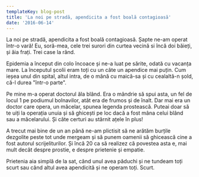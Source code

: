 ```yaml
---
templateKey: blog-post
title: 'La noi pe stradă, apendicita a fost boală contagioasă'
date: '2016-06-14'
---
```


La noi pe stradă, apendicita a fost boală contagioasă. Șapte ne-am operat într-o vară! Eu, soră-mea, cele trei surori din curtea vecină si încă doi băieți, și ăia frați. Trei case la rând.

Epidemia a început din colo încoace și ne-a luat pe sărite, odată cu vacanța mare. La începutul școlii eram toți cu un câte un apendice mai puțin. Cum ieșea unul din spital, altul intra, de o mână cu maică-sa și cu cealaltă-n șold, că-l durea "într-o parte".

Pe mine m-a operat doctorul ăla blând. Era o mândrie să spui asta, un fel de locul 1 pe podiumul bolnavilor, atât era de frumos și de înalt. Dar mai era un doctor care opera, un măcelar, spunea legenda prostească. Puteai doar să te uiți la operația unuia și să ghicești pe loc dacă a fost mâna celui blând sau a măcelarului. Și câte certuri au stârnit ațele în plus!

A trecut mai bine de un an până ne-am plictisit să ne arătăm burțile dezgolite peste tot unde mergeam și să punem oamenii să ghicească cine a fost autorul scrijeliturilor. Și încă 20 ca să realizez că povestea asta e, mai mult decât despre prostie, e despre prietenie și empatie.

Prietenia aia simplă de la sat, când unul avea păduchi și ne tundeam toți scurt sau când altul avea apendicită și ne operam toți. Scurt.
